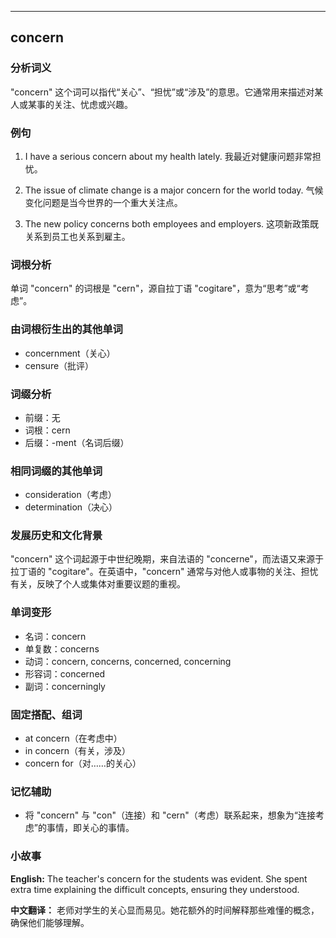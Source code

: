 
---------------
## concern
### 分析词义
"concern" 这个词可以指代“关心”、“担忧”或“涉及”的意思。它通常用来描述对某人或某事的关注、忧虑或兴趣。

### 例句
1. I have a serious concern about my health lately.
   我最近对健康问题非常担忧。

2. The issue of climate change is a major concern for the world today.
   气候变化问题是当今世界的一个重大关注点。

3. The new policy concerns both employees and employers.
   这项新政策既关系到员工也关系到雇主。

### 词根分析
单词 "concern" 的词根是 "cern"，源自拉丁语 "cogitare"，意为“思考”或“考虑”。

### 由词根衍生出的其他单词
- concernment（关心）
- censure（批评）

### 词缀分析
- 前缀：无
- 词根：cern
- 后缀：-ment（名词后缀）

### 相同词缀的其他单词
- consideration（考虑）
- determination（决心）

### 发展历史和文化背景
"concern" 这个词起源于中世纪晚期，来自法语的 "concerne"，而法语又来源于拉丁语的 "cogitare"。在英语中，"concern" 通常与对他人或事物的关注、担忧有关，反映了个人或集体对重要议题的重视。

### 单词变形
- 名词：concern
- 单复数：concerns
- 动词：concern, concerns, concerned, concerning
- 形容词：concerned
- 副词：concerningly

### 固定搭配、组词
- at concern（在考虑中）
- in concern（有关，涉及）
- concern for（对……的关心）

### 记忆辅助
- 将 "concern" 与 "con"（连接）和 "cern"（考虑）联系起来，想象为“连接考虑”的事情，即关心的事情。

### 小故事
**English:**
The teacher's concern for the students was evident. She spent extra time explaining the difficult concepts, ensuring they understood.

**中文翻译：**
老师对学生的关心显而易见。她花额外的时间解释那些难懂的概念，确保他们能够理解。

